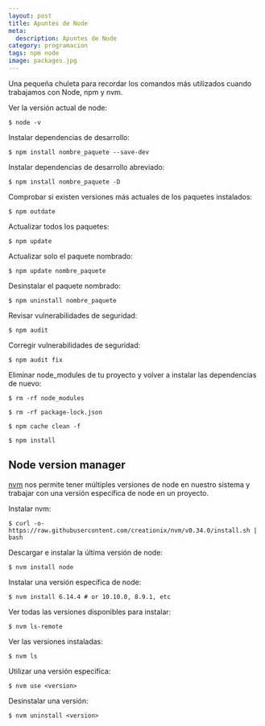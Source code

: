 ```yaml
---
layout: post
title: Apuntes de Node
meta:
  description: Apuntes de Node
category: programacion
tags: npm node
image: packages.jpg
---
```


Una pequeña chuleta para recordar los comandos más utilizados cuando trabajamos con Node, npm y nvm.

<!-- more -->

Ver la versión actual de node:

`$ node -v`

Instalar dependencias de desarrollo:

`$ npm install nombre_paquete --save-dev`

Instalar dependencias de desarrollo abreviado:

`$ npm install nombre_paquete -D`

Comprobar si existen versiones más actuales de los paquetes instalados:

`$ npm outdate`

Actualizar todos los paquetes:

`$ npm update`

Actualizar solo el paquete nombrado:

`$ npm update nombre_paquete`

Desinstalar el paquete nombrado:

`$ npm uninstall nombre_paquete`

Revisar vulnerabilidades de seguridad:

`$ npm audit`

Corregir vulnerabilidades de seguridad:

`$ npm audit fix`

Eliminar node_modules de tu proyecto y volver a instalar las dependencias de nuevo:

`$ rm -rf node_modules`

`$ rm -rf package-lock.json`

`$ npm cache clean -f`

`$ npm install`

## Node version manager

[nvm](https://github.com/creationix/nvm) nos permite tener múltiples versiones de node en nuestro sistema y trabajar con una versión específica de node en un proyecto.

Instalar nvm:

`$ curl -o- https://raw.githubusercontent.com/creationix/nvm/v0.34.0/install.sh | bash`

Descargar e instalar la última versión de node:

`$ nvm install node`

Instalar una versión específica de node:

`$ nvm install 6.14.4 # or 10.10.0, 8.9.1, etc`

Ver todas las versiones disponibles para instalar:

`$ nvm ls-remote`

Ver las versiones instaladas:

`$ nvm ls`

Utilizar una versión específica:

`$ nvm use <version>`

Desinstalar una versión:

`$ nvm uninstall <version>`
